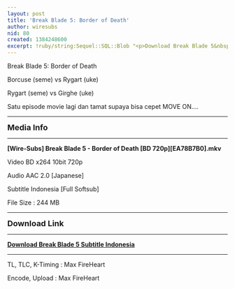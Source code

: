 ```yaml
---
layout: post
title: 'Break Blade 5: Border of Death'
author: wiresubs
nid: 80
created: 1384248600
excerpt: !ruby/string:Sequel::SQL::Blob "<p>Download Break Blade 5&nbsp;Subtitle Indonesia</p>\r\n"
---
```

<p class="rtecenter">Break Blade 5: Border of Death</p>

<p class="rtecenter">Borcuse (seme) vs Rygart (uke)<br />
Rygart (seme) vs Girghe (uke)</p>

<p class="rtecenter">Satu episode movie lagi dan tamat supaya bisa cepet MOVE ON....</p>

<hr />
<p class="rtecenter"><span style="font-size:18px"><strong>Media Info</strong></span></p>

<hr />
<p class="rtecenter"><strong>[Wire-Subs] Break Blade 5 - Border of Death [BD 720p][EA78B7B0].mkv</strong></p>

<p class="rtecenter">Video BD x264 10bit 720p<br />
Audio AAC 2.0 [Japanese]<br />
Subtitle Indonesia [Full Softsub]<br />
File Size : 244&nbsp;MB</p>

<hr />
<p class="rtecenter"><span style="font-size:18px"><strong>Download Link</strong></span></p>

<hr />
<p class="rtecenter"><a href="http://go.wire-subs.com/break_blade_movie" target="_blank"><strong>Download Break Blade 5&nbsp;Subtitle Indonesia</strong></a></p>

<hr />
<p class="rtecenter">TL, TLC, K-Timing : Max FireHeart<br />
Encode, Upload : Max FireHeart</p>
